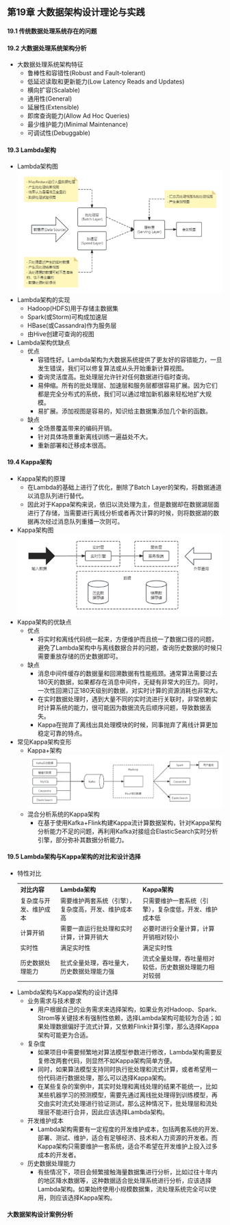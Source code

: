## 第19章 大数据架构设计理论与实践
#### 19.1 传统数据处理系统存在的问题
#### 19.2 大数据处理系统架构分析
- 大数据处理系统架构特征
	- 鲁棒性和容错性(Robust and Fault-tolerant)
	- 低延迟读取和更新能力(Low Latency Reads and Updates)
	- 横向扩容(Scalable)
	- 通用性(General)
	- 延展性(Extensible)
	- 即席查询能力(Allow Ad Hoc Queries)
	- 最少维护能力(Minimal Maintenance)
	- 可调试性(Debuggable)
#### 19.3 Lambda架构
- Lambda架构图
![Lambda](Lambda.png)
- Lambda架构的实现
	- Hadoop(HDFS)用于存储主数据集
	- Spark(或Storm)可构成加速层
	- HBase(或Cassandra)作为服务层
	- 由Hive创建可查询的视图
- Lambda架构优缺点
	- 优点
		- 容错性好。Lambda架构为大数据系统提供了更友好的容错能力，一旦发生错误，我们可以修复算法或从头开始重新计算视图。
		- 查询灵活度高。批处理层允许针对任何数据进行临时查询。
		- 易伸缩。所有的批处理层、加速层和服务层都很容易扩展。因为它们都是完全分布式的系统，我们可以通过增加新机器来轻松地扩大规模。
		- 易扩展。添加视图是容易的，知识给主数据集添加几个新的函数。
	- 缺点
		- 全场景覆盖带来的编码开销。
		- 针对具体场景重新离线训练一遍益处不大。
		- 重新部署和迁移成本很高。
#### 19.4 Kappa架构
- Kappa架构的原理
	- 在Lambda的基础上进行了优化，删除了Batch Layer的架构，将数据通道以消息队列进行替代。
	- 因此对于Kappa架构来说，依旧以流处理为主，但是数据却在数据湖层面进行了存储，当需要进行离线分析或者再次计算的时候，则将数据湖的数据再次经过消息队列重播一次则可。
- Kappa架构图
![Kappa](Kappa.png)
- Kappa架构的优缺点
	- 优点
		- 将实时和离线代码统一起来，方便维护而且统一了数据口径的问题，避免了Lambda架构中与离线数据合并的问题，查询历史数据的时候只需要重放存储的历史数据即可。
	- 缺点
		- 消息中间件缓存的数据量和回溯数据有性能瓶颈。通常算法需要过去180天的数据，如果都存在消息中间件，无疑有非常大的压力。同时，一次性回溯订正180天级别的数据，对实时计算的资源消耗也非常大。
		- 在实时数据处理时，遇到大量不同的实时流进行关联时，非常依赖实时计算系统的能力，很可能因为数据流先后顺序问题，导致数据丢失。
		- Kappa在抛弃了离线出具处理模块的时候，同事抛弃了离线计算更加稳定可靠的特点。
- 常见Kappa架构变形
	- Kappa+架构
	![kappa+](kappa+.png)
	- 混合分析系统的Kappa架构
		- 在基于使用Kafka+Flink构建Kappa流计算数据架构，针对Kappa架构分析能力不足的问题，再利用Kafka对接组合ElasticSearch实时分析引擎，部分弥补其数据分析能力。
#### 19.5 Lambda架构与Kappa架构的对比和设计选择
- 特性对比
	<table>
		<tr>
			<th>对比内容</th>
			<th>Lambda架构</th>
			<th>Kappa架构</th>
		</tr>
		<tr>
			<td>复杂度与开发、维护成本</td>
			<td>需要维护两套系统（引擎），复杂度高，开发、维护成本高</td>
			<td>只需要维护一套系统（引擎），复杂度低，开发、维护成本低</td>
		</tr>
		<tr>
			<td>计算开销</td>
			<td>需要一直运行批处理和实时计算，计算开销大</td>
			<td>必要时进行全量计算，计算开销相对较小</td>
		</tr>
		<tr>
			<td>实时性</td>
			<td>满足实时性</td>
			<td>满足实时性</td>
		</tr>
		<tr>
			<td>历史数据处理能力</td>
			<td>批式全量处理，吞吐量大，历史数据处理能力强</td>
			<td>流式全量处理，吞吐量相对较低，历史数据处理能力相对较弱</td>
		</tr>
	</table>
- Lambda架构与Kappa架构的设计选择
	- 业务需求与技术要求
		- 用户根据自己的业务需求来选择架构，如果业务对Hadoop、Spark、Strom等关键技术有强制性依赖，选择Lambda架构可能较为合适；如果处理数据偏好于流式计算，又依赖Flink计算引擎，那么选择Kappa架构可能更为合适。
	- 复杂度
		- 如果项目中需要频繁地对算法模型参数进行修改，Lambda架构需要反复修改两套代码，则显然不如Kappa架构简单方便。
		- 同时，如果算法模型支持同时执行批处理和流式计算，或者希望用一份代码进行数据处理，那么可以选择Kappa架构。
		- 在某些复杂的案例中，其实时处理和离线处理的结果不能统一，比如某些机器学习的预测模型，需要先通过离线批处理得到训练模型，再交由实时流式处理进行验证测试，那么这种情况下，批处理层和流处理层不能进行合并，因此应该选择Lambda架构。
	- 开发维护成本
		- Lambda架构需要有一定程度的开发维护成本，包括两套系统的开发、部署、测试、维护，适合有足够经济、技术和人力资源的开发者。而Kappa架构只需要维护一套系统，适合不希望在开发维护上投入过多成本的开发者。
	- 历史数据处理能力
		- 有些情况下，项目会频繁接触海量数据集进行分析，比如过往十年内的地区降水数据等，这种数据适合批处理系统进行分析，应该选择Lambda架构。如果始终使用小规模数据集，流处理系统完全可以使用，则应该选择Kappa架构。
#### 大数据架构设计案例分析
